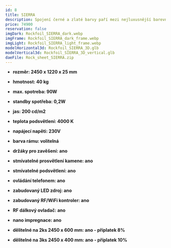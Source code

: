 ```yaml
---
id: 8
title: SIERRA
description: Spojení černé a zlaté barvy paří mezi nejluxusnější barevné kombinace. Svítící kamenná deska SIERRA, vám tyto barvy rozzáří ve Vašem interiéru.
price: 74900
reservation: false
imgDark: Rockfoil_SIERRA_dark.webp
imgFrame: Rockfoil_SIERRA_dark_frame.webp
imgLight: Rockfoil_SIERRA_light_frame.webp
modelHorizontal3d: Rockfoil_SIERRA_3D.glb
modelVertical3d: Rockfoil_SIERRA_3D_vertical.glb
daeFile: Rock_sheet_SIERRA.zip
---
```

- **rozměr: 2450 x 1220 x 25 mm**
- **hmotnost: 40 kg**
- **max. spotreba: 90W**
- **standby spotřeba: 0,2W**
- **jas: 200 cd/m2**
- **teplota podsvětlení: 4000 K**
- **napájecí napěti: 230V**
- **barva rámu: volitelná**

- **držáky pro zavěšení: ano**
- **stmívatelné prosvětlení kamene: ano**
- **stmívatelné podsvětlení: ano**
- **ovládání telefonem: ano**
- **zabudovaný LED zdroj: ano**
- **zabudovaný RF/WiFi kontroler: ano**
- **RF dálkový ovladač: ano**
- **nano impregnace: ano**
- **dělitelné na 2ks 2450 x 600 mm: ano - příplatek 8%**
- **dělitelné na 3ks 2450 x 400 mm: ano - příplatek 10%**